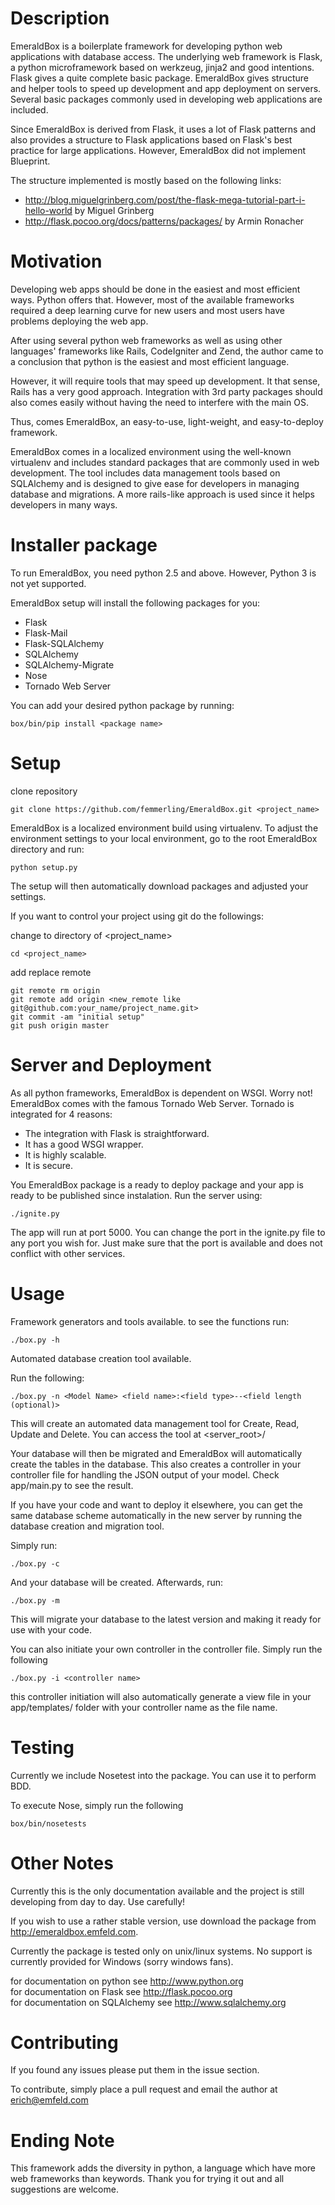 # Description

EmeraldBox is a boilerplate framework for developing python web applications with database access. 
The underlying web framework is Flask, a python microframework based on werkzeug, jinja2 and good intentions. 
Flask gives a quite complete basic package. EmeraldBox gives structure and helper tools to speed up development and app deployment on servers.
Several basic packages commonly used in developing web applications are included.

Since EmeraldBox is derived from Flask, it uses a lot of Flask patterns and also provides a structure to Flask applications based on Flask's best practice for large applications. However, EmeraldBox did not implement Blueprint.

The structure implemented is mostly based on the following links:
* http://blog.miguelgrinberg.com/post/the-flask-mega-tutorial-part-i-hello-world by Miguel Grinberg
* http://flask.pocoo.org/docs/patterns/packages/ by Armin Ronacher

# Motivation
Developing web apps should be done in the easiest and most efficient ways. Python offers that. 
However, most of the available frameworks required a deep learning curve for new users and most users have problems deploying the web app. 

After using several python web frameworks as well as using other languages' frameworks like Rails, CodeIgniter and Zend, the author came to a conclusion that python is the easiest and most efficient language. 

However, it will require tools that may speed up development. It that sense, Rails has a very good approach. 
Integration with 3rd party packages should also comes easily without having the need to interfere with the main OS. 

Thus, comes EmeraldBox, an easy-to-use, light-weight, and easy-to-deploy framework.

EmeraldBox comes in a localized environment using the well-known virtualenv and includes standard packages that are commonly used in web development. The tool includes data management tools based on SQLAlchemy and is designed to give ease for developers in managing database and migrations. A more rails-like approach is used since it helps developers in many ways.

# Installer package

To run EmeraldBox, you need python 2.5 and above. However, Python 3 is not yet supported.

EmeraldBox setup will install the following packages for you:
* Flask
* Flask-Mail
* Flask-SQLAlchemy
* SQLAlchemy
* SQLAlchemy-Migrate
* Nose
* Tornado Web Server

You can add your desired python package by running:

    box/bin/pip install <package name>

# Setup

clone repository

    git clone https://github.com/femmerling/EmeraldBox.git <project_name>

EmeraldBox is a localized environment build using virtualenv.
To adjust the environment settings to your local environment, go to the root EmeraldBox directory and run:

    python setup.py

The setup will then automatically download packages and adjusted your settings.

If you want to control your project using git do the followings:

change to directory of <project_name>

    cd <project_name>

add replace remote

    git remote rm origin
    git remote add origin <new_remote like git@github.com:your_name/project_name.git>
    git commit -am "initial setup"
    git push origin master

# Server and Deployment

As all python frameworks, EmeraldBox is dependent on WSGI. Worry not! EmeraldBox comes with the famous Tornado Web Server. 
Tornado is integrated for 4 reasons:
* The integration with Flask is straightforward.
* It has a good WSGI wrapper.
* It is highly scalable.
* It is secure.

You EmeraldBox package is a ready to deploy package and your app is ready to be published since instalation. Run the server using:
        
    ./ignite.py

The app will run at port 5000. You can change the port in the ignite.py file to any port you wish for. Just make sure that the port is available and does not conflict with other services.

# Usage

Framework generators and tools available. to see the functions run:

    ./box.py -h

Automated database creation tool available.

Run the following:

    ./box.py -n <Model Name> <field name>:<field type>--<field length (optional)>

This will create an automated data management tool for Create, Read, Update and Delete.
You can access the tool at <server_root>/<model name in lowercase>

Your database will then be migrated and EmeraldBox will automatically create the tables in the database. This also creates a controller in your controller file for handling the JSON output of your model.
Check app/main.py to see the result.

If you have your code and want to deploy it elsewhere, you can get the same database scheme automatically in the new server by running the database creation and migration tool.

Simply run:

    ./box.py -c

And your database will be created. Afterwards, run:

    ./box.py -m

This will migrate your database to the latest version and making it ready for use with your code.


You can also initiate your own controller in the controller file.
Simply run the following

    ./box.py -i <controller name>

this controller initiation will also automatically generate a view file in your app/templates/ folder with your controller name as the file name.

# Testing

Currently we include Nosetest into the package. You can use it to perform BDD.

To execute Nose, simply run the following

    box/bin/nosetests

# Other Notes

Currently this is the only documentation available and the project is still developing from day to day. Use carefully!

If you wish to use a rather stable version, use download the package from http://emeraldbox.emfeld.com.

Currently the package is tested only on unix/linux systems. No support is currently provided for Windows (sorry windows fans).

for documentation on python see http://www.python.org <br>
for documentation on Flask see http://flask.pocoo.org <br>
for documentation on SQLAlchemy see http://www.sqlalchemy.org <br>

# Contributing

If you found any issues please put them in the issue section.

To contribute, simply place a pull request and email the author at erich@emfeld.com

# Ending Note

This framework adds the diversity in python, a language which have more web frameworks than keywords.
Thank you for trying it out and all suggestions are welcome.